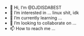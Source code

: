 - 👋 Hi, I’m @DJDISDABEST
- 👀 I’m interested in ... linux shit, idk
- 🌱 I’m currently learning ...
- 💞️ I’m looking to collaborate on ...
- 📫 How to reach me ...

<!---
DJDISDABEST/DJDISDABEST is a ✨ special ✨ repository because its `README.md` (this file) appears on your GitHub profile.
You can click the Preview link to take a look at your changes.
--->
